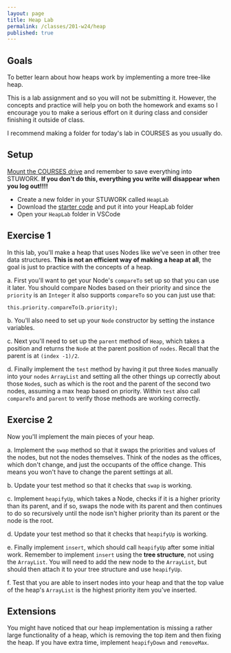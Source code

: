 ```yaml
---
layout: page
title: Heap Lab
permalink: /classes/201-w24/heap
published: true
---
```


## Goals
To better learn about how heaps work by implementing a more tree-like heap.

This is a lab assignment and so you will not be submitting it.
However, the concepts and practice will help you on both the homework and exams so I encourage you to make a serious effort on it during class and consider finishing it outside of class.

I recommend making a folder for today's lab in COURSES as you usually do.
## Setup
[Mount the COURSES drive](getting-started) and remember to save everything into STUWORK. **If you don't do this, everything you write will disappear when you log out!!!!**
* Create a new folder in your STUWORK called `HeapLab`
* Download the [starter code](/classes/201-f21/Heap.java) and put it into your HeapLab folder
* Open your `HeapLab` folder in VSCode


## Exercise 1
In this lab, you'll make a heap that uses Nodes like we've seen in other tree data structures. **This is not an efficient way of making a heap at all**, the goal is just to practice with the concepts of a heap.

a. First you'll want to get your Node's `compareTo` set up so that you can use it later. You should compare Nodes based on their priority and since the `priority` is an `Integer` it also supports `compareTo` so you can just use that:
```
this.priority.compareTo(b.priority);
```

b. You'll also need to set up your `Node` constructor by setting the instance variables.

c. Next you'll need to set up the `parent` method of `Heap`, which takes a position and returns the `Node` at the parent position of `nodes`. Recall that the parent is at `(index -1)/2`.

d. Finally implement the `test` method by having it put three `Node`s manually into your `nodes` `ArrayList` and setting all the other things up correctly about those `Node`s, such as which is the root and the parent of the second two nodes, assuming a max heap based on priority. Within `test` also call `compareTo` and `parent` to verify those methods are working correctly.

## Exercise 2
Now you'll implement the main pieces of your heap.

a. Implement the `swap` method so that it swaps the priorities and values of the nodes, but not the nodes themselves. Think of the nodes as the offices, which don't change, and just the occupants of the office change. This means you won't have to change the parent settings at all.

b. Update your test method so that it checks that `swap` is working.

c. Implement `heapifyUp`, which takes a Node, checks if it is a higher priority than its parent, and if so, swaps the node with its parent and then continues to do so recursively until the node isn't higher priority than its parent or the node is the root.

d. Update your test method so that it checks that `heapifyUp` is working.

e. Finally implement `insert`, which should call `heapifyUp` after some initial work. Remember to implement `insert` using the **tree structure**, not using the `ArrayList`. You will need to add the new node to the `ArrayList`, but should then attach it to your tree structure and use `heapifyUp`.

f. Test that you are able to insert nodes into your heap and that the top value of the heap's `ArrayList` is the highest priority item you've inserted.

## Extensions
You might have noticed that our heap implementation is missing a rather large functionality of a heap, which is removing the top item and then fixing the heap. If you have extra time, implement `heapifyDown` and `removeMax`.



